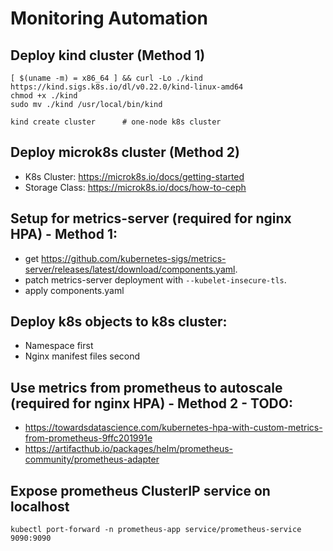# Monitoring Automation

## Deploy kind cluster (Method 1)
```shell
[ $(uname -m) = x86_64 ] && curl -Lo ./kind https://kind.sigs.k8s.io/dl/v0.22.0/kind-linux-amd64
chmod +x ./kind
sudo mv ./kind /usr/local/bin/kind

kind create cluster      # one-node k8s cluster
```

## Deploy microk8s cluster (Method 2)
- K8s Cluster: https://microk8s.io/docs/getting-started
- Storage Class: https://microk8s.io/docs/how-to-ceph

## Setup for metrics-server (required for nginx HPA) - Method 1:
- get https://github.com/kubernetes-sigs/metrics-server/releases/latest/download/components.yaml.
- patch metrics-server deployment with `--kubelet-insecure-tls`.
- apply components.yaml

## Deploy k8s objects to k8s cluster:
- Namespace first
- Nginx manifest files second

## Use metrics from prometheus to autoscale (required for nginx HPA) - Method 2 - TODO:
- https://towardsdatascience.com/kubernetes-hpa-with-custom-metrics-from-prometheus-9ffc201991e
- https://artifacthub.io/packages/helm/prometheus-community/prometheus-adapter

## Expose prometheus ClusterIP service on localhost
```shell
kubectl port-forward -n prometheus-app service/prometheus-service 9090:9090
```
